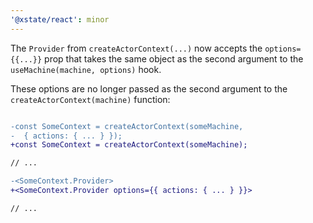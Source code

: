 ```yaml
---
'@xstate/react': minor
---
```


The `Provider` from `createActorContext(...)` now accepts the `options={{...}}` prop that takes the same object as the second argument to the `useMachine(machine, options)` hook.

These options are no longer passed as the second argument to the `createActorContext(machine)` function:

```diff

-const SomeContext = createActorContext(someMachine,
-  { actions: { ... } });
+const SomeContext = createActorContext(someMachine);

// ...

-<SomeContext.Provider>
+<SomeContext.Provider options={{ actions: { ... } }}>

// ...
```
